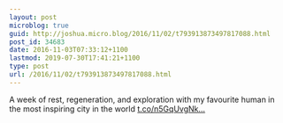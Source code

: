 ```yaml
---
layout: post
microblog: true
guid: http://joshua.micro.blog/2016/11/02/t793913873497817088.html
post_id: 34683
date: 2016-11-03T07:33:12+1100
lastmod: 2019-07-30T17:41:21+1100
type: post
url: /2016/11/02/t793913873497817088.html
---
```

A week of rest, regeneration, and exploration with my favourite human in the most inspiring city in the world [t.co/n5GqUvgNk...](https://t.co/n5GqUvgNkE)
